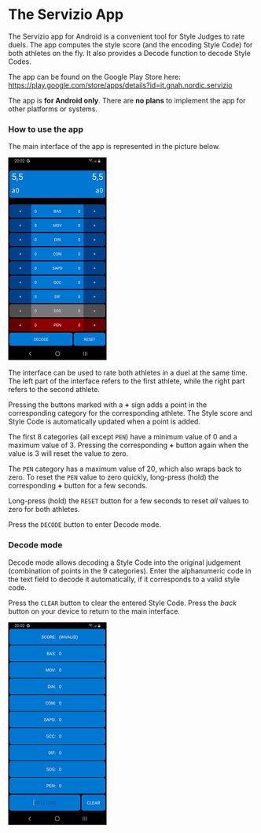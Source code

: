 # The Servizio App

The Servizio app for Android is a convenient tool for Style Judges to rate duels. The app computes the style score (and the encoding Style Code) for both athletes on the fly. It also provides a Decode function to decode Style Codes.

The app can be found on the Google Play Store here: https://play.google.com/store/apps/details?id=it.gnah.nordic.servizio

The app is **for Android only**. There are **no plans** to implement the app for other platforms or systems.

### How to use the app

The main interface of the app is represented in the picture below.

![Main interface](images/app/servizio-0.png)

The interface can be used to rate both athletes in a duel at the same time. The left part of the interface refers to the first athlete, while the right part refers to the second athlete.

Pressing the buttons marked with a **+** sign adds a point in the corresponding category for the corresponding athlete. The Style score and Style Code is automatically updated when a point is added.

The first 8 categories (all except `PEN`) have a minimum value of 0 and a maximum value of 3. Pressing the corresponding **+** button again when the value is 3 will reset the value to zero.

The `PEN` category has a maximum value of 20, which also wraps back to zero. To reset the `PEN` value to zero quickly, long-press (hold) the corresponding **+** button for a few seconds.

Long-press (hold) the `RESET` button for a few seconds to reset *all* values to zero for both athletes.

Press the `DECODE` button to enter Decode mode.

### Decode mode

Decode mode allows decoding a Style Code into the original judgement (combination of points in the 9 categories). Enter the alphanumeric code in the text field to decode it automatically, if it corresponds to a valid style code.

Press the `CLEAR` button to clear the entered Style Code. Press the *back* button on your device to return to the main interface.

![Decode mode](images/app/servizio-1.png)